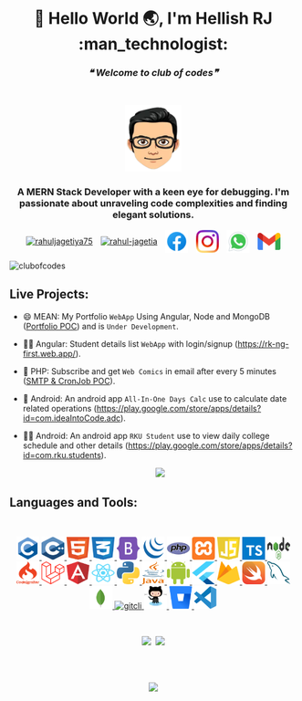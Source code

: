 <h1 align="center">👋 Hello World 🌏, I'm Hellish RJ :man_technologist:</h1>
<h3 align="center"><i>❝ Welcome to club of codes❞</i></h3></br>
<p id="dev-logo" align="center"><img src="img/bitmoji.png" width="100"></p>
<h3 align="center">A MERN Stack Developer with a keen eye for debugging. I'm passionate about unraveling code complexities and finding elegant solutions.</h3>

<!-- <h4 align="left">Connect with me:</h4> -->
<p align="center">
<a href="https://twitter.com/rahuljagetiya75" target="_blank"><img align="center" src="https://img.icons8.com/fluent/96/000000/twitter.png" alt="rahuljagetiya75" width="40" /></a>&emsp;<a href="https://linkedin.com/in/rahul-jagetia" target="_blank"><img align="center" src="https://img.icons8.com/fluent/96/000000/linkedin-2.png" alt="rahul-jagetia" width="40" /></a>&emsp;<a href="https://www.facebook.com/rahul8347/" target="_blank"><img align="center" src="img/fb.svg" alt="rahul-jagetia" width="40" /></a>&emsp;<a href="https://instagram.com/rahuljagetiya_rj" target="_blank"><img align="center" src="img/Instagram_5296765.svg" alt="rahuljagetiya_rj" width="40" /></a>&emsp;<a href="https://wa.me/+917990175306" target="_blank"><img align="center" src="img/wp.svg" alt="rjwp" width="40" /></a>&emsp;<a href="mailto:rjagetiya780@rku.ac.in" target="_blank"><img align="center" src="img/gmail.svg" alt="rjagetiya780@rku.ac.in" width="40" /></a></p>

<p align="left"> <img src="https://komarev.com/ghpvc/?username=clubofcodes&label=PROFILE+VIEWS&color=red&style=plastic" alt="clubofcodes" /> </p>

## Live Projects:

- 😄 MEAN: My Portfolio `WebApp` Using Angular, Node and MongoDB ([Portfolio POC](https://rjportfolio.vercel.app/)) and is `Under Development`.
- 🧑‍🎓 Angular: Student details list `WebApp` with login/signup (<https://rk-ng-first.web.app/>).
- 💭 PHP: Subscribe and get `Web Comics` in email after every 5 minutes ([SMTP & CronJob POC](<https://free-webcomic.herokuapp.com/>)).
- 📆 Android: An android app `All-In-One Days Calc` use to calculate date related operations (<https://play.google.com/store/apps/details?id=com.ideaIntoCode.adc>).
- 🧑‍💻 Android: An android app `RKU Student` use to view daily college schedule and other details (<https://play.google.com/store/apps/details?id=com.rku.students>).

  <p align="center"><img height="240em" src="https://github-readme-streak-stats.herokuapp.com/?user=clubofcodes&theme=dark&hide_border=true&background=FFFFFF00&stroke=DD2727&border=DD2727&ring=DD2727&fire=FEE20A&currStreakNum=DD2727&currStreakLabel=00A62E&sideLabels=1976D2CC&background=000"></p>
## Languages and Tools:
  </br>
  <p align="center">  <a href="https://www.cprogramming.com/" target="_blank"> <img src="https://raw.githubusercontent.com/devicons/devicon/master/icons/c/c-original.svg" alt="c" width="40" height="40"/> </a>  <a href="https://www.w3schools.com/cpp/" target="_blank"> <img src="img/cpp.svg" alt="cplusplus" width="40" height="40"/> </a>  <a href="https://www.w3.org/html/" target="_blank"> <img src="img/html.svg" alt="html5" width="40" height="40"/> </a>  <a href="https://www.w3schools.com/css/" target="_blank"> <img src="img/css.svg" alt="css3" width="40" height="40"/> </a>  <a href="https://getbootstrap.com" target="_blank"> <img src="img/bootstrap.svg" alt="bootstrap" width="40" height="40"/> </a>  <a href="https://jquery.com/" target="_blank"> <img src="img/jQuery.svg" alt="jquery" width="40" height="40"/> </a> <a href="https://www.php.net" target="_blank"> <img src="https://raw.githubusercontent.com/devicons/devicon/master/icons/php/php-original.svg" alt="php" width="40" height="40"/> </a>  <a href="https://www.apachefriends.org/" target="_blank"> <img src="img/xampp.svg" alt="xampp" width="40" height="40"/> </a>  <a href="https://developer.mozilla.org/en-US/docs/Web/JavaScript" target="_blank"> <img src="img/javascript.svg" alt="javascript" width="40" height="40"/> </a>  <a href="https://www.typescriptlang.org/" target="_blank"> <img src="img/ts.svg" alt="typescript" width="40" height="40"/> </a>  <a href="https://nodejs.org/" target="_blank"> <img src="img/njs.svg" alt="nodejs" width="40" height="40"/> </a>  <a href="https://codeigniter.com/" target="_blank"> <img src="img/ci.svg" alt="codignitor" width="40" height="40"/> </a>  <a href="https://laravel.com/" target="_blank"> <img src="img/laravel.svg" alt="laravel" width="40" height="40"/> </a>  <a href="https://angular.io/" target="_blank"> <img src="img/ng.svg" alt="angular" width="40" height="40"/> </a>  <a href="https://reactjs.org/" target="_blank"> <img src="img/react.svg" alt="reactjs" width="40" height="40"/> </a>  <a href="https://www.python.org/" target="_blank"> <img src="img/py.svg" alt="python" width="40" height="40"/> </a>  <a href="https://www.java.com" target="_blank"> <img src="img/java.svg" alt="java" width="40" height="40"/> </a>  <a href="https://developer.android.com" target="_blank"> <img src="img/android.svg" alt="android" width="40" height="40"/> </a>  <a href="https://flutter.dev/" target="_blank"> <img src="img/flutter.svg" alt="flutter" width="40" height="40"/> </a>  <a href="https://firebase.google.com/" target="_blank"> <img src="img/firebase.svg" alt="firebase" width="40" height="40"/> </a>  <a href="https://swift.org/" target="_blank"> <img src="img/swift.svg" alt="iosSwift" width="40" height="40"/> </a>  <a href="https://www.mysql.com/" target="_blank"> <img src="img/mysql.svg" alt="mysql" width="40" height="40"/> </a> 
  <a href="https://www.mongodb.com/" target="_blank"> <img src="img/mdb.svg" alt="mongodb" width="40" height="40"/> </a>   <a href="https://git-scm.com/" target="_blank"> <img src="https://www.vectorlogo.zone/logos/git-scm/git-scm-icon.svg" alt="gitcli" width="40" height="40"/> </a>   <a href="https://github.com/" target="_blank"> <img src="img/github.svg" alt="github" width="40" height="40"/> </a>  <a href="https://bitbucket.org/" target="_blank"> <img src="img/bitb.svg" alt="bitbucket" width="40" height="40"/> </a>   <a href="https://code.visualstudio.com/" target="_blank"> <img src="img/vscode.svg" alt="vscode" width="40" height="40"/> </a>  </p>

</br>

<p align="center"><img height="130em" src="https://github-readme-stats.vercel.app/api?username=clubofcodes&show_icons=true&hide=issues&count_private=true&bg_color=0,6200ea,1976d2,00e5ff&title_color=fff&text_color=FFFF00&icon_color=FF0000&border_color=000&border_radius=10" />&nbsp;  <img height="130em" src="https://github-readme-stats.vercel.app/api/top-langs/?username=clubofcodes&layout=compact&langs_count=6&bg_color=0,00e5ff,1976d2,6200ea&title_color=fff&text_color=FFFF00&icon_color=FF0000&border_color=000&border_radius=10" /></p><br>

</br>

<p align="center"><img src="https://activity-graph.herokuapp.com/graph?username=clubofcodes&theme=react-dark&hide_border=true&area=true" /></p>
<!--
- 🤔 I’m looking for help with 
- 💬 Ask me about ...
- 📫 How to reach me: ...
- 😄 Pronouns: ...
- ⚡ Fun fact: ...
-->
